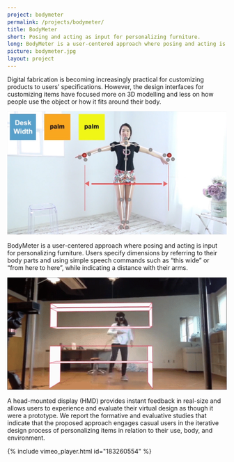 ```yaml
---
project: bodymeter
permalink: /projects/bodymeter/
title: BodyMeter
short: Posing and acting as input for personalizing furniture.
long: BodyMeter is a user-centered approach where posing and acting is input for personalizing furniture. Users specify dimensions by referring to their body parts and using simple speech commands such as “this wide” or “from here to here”, while indicating a distance with their arms.
picture: bodymeter.jpg
layout: project
---
```

Digital fabrication is becoming increasingly practical for customizing products to users’ specifications. However, the design interfaces for customizing items have focused more on 3D modelling and less on how people use the object or how it fits around their body.

<img src="img/bodymeter_system.jpg" />

BodyMeter is a user-centered approach where posing and acting is input for personalizing furniture. Users specify dimensions by referring to their body parts and using simple speech commands such as “this wide” or “from here to here”, while indicating a distance with their arms.

<img src="img/bodymeter_design.gif" />

A head-mounted display (HMD) provides instant feedback in real-size and allows users to experience and evaluate their virtual design as though it were a prototype. We report the formative and evaluative studies that indicate that the proposed approach engages casual users in the iterative design process of personalizing items in relation to their use, body, and environment.

{% include vimeo_player.html id="183260554" %}
